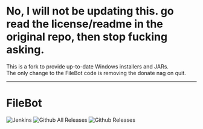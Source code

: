 # No, I will not be updating this. go read the license/readme in the original repo, then stop fucking asking.


This is a fork to provide up-to-date Windows installers and JARs.  
The only change to the FileBot code is removing the donate nag on quit.

---

# FileBot
![Jenkins](https://img.shields.io/jenkins/s/http/5.135.178.184/e95a91fa8beb/FileBot.svg)
![Github All Releases](https://img.shields.io/github/downloads/Phoenix09/filebot/total.svg)
![Github Releases](https://img.shields.io/github/downloads/Phoenix09/filebot/latest/total.svg)
